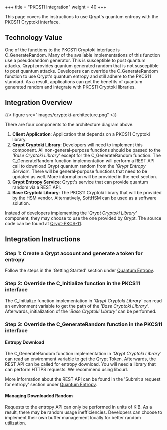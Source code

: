 +++
title = "PKCS11 Integration"
weight = 40
+++

This page covers the instructions to use Qrypt's quantum entropy with the PKCS11 Cryptoki interface.

## Technology Value
One of the functions to the PKCS11 Cryptoki interface is C_GenerateRandom. Many of the available implementations of this function use a pseudorandom generator. This is susceptible to post quantum attacks. Qrypt provides quantum generated random that is not susceptible to post quantum attacks. Developers can override the C_GenerateRandom function to use Qrypt's quantum entropy and still adhere to the PKCS11 standard. As a result, applications can get the benefits of quantum generated random and integrate with PKCS11 Cryptoki libraries.

## Integration Overview
{{< figure src="images/qryptoki-architecture.png" >}}

There are four components to the architecture diagram above.
1. **Client Application**: Application that depends on a PKCS11 Cryptoki library.
2. **Qrypt Cryptoki Library**: Developers will need to implement this component. All non-general-purpose functions should be passed to the *'Base Cryptoki Library'* except for the C_GenerateRandom function. The C_GenerateRandom function implementation will perform a REST API call to download Qrypt quantum random from the *'Qrypt Entropy Service'*. There will be general-purpose functions that need to be updated as well. More information will be provided in the next section.
3. **Qrypt Entropy Service**: Qrypt's service that can provide quantum random via a REST API.
4. **Base Cryptoki Library**: The PKCS11 Cryptoki library that will be provided by the HSM vendor. Alternatively, SoftHSM can be used as a software solution.

Instead of developers implementing the *'Qrypt Cryptoki Library'* component, they may choose to use the one provided by Qrypt. The source code can be found at [Qrypt-PKCS-11](https://github.com/QryptInc/Qrypt-PKCS-11/tree/main).

## Integration Instructions

### Step 1: Create a Qrypt account and generate a token for entropy
Follow the steps in the 'Getting Started' section under [Quantum Entropy](/eaas).

### Step 2: Override the C_Initialize function in the PKCS11 interface

The C_Initialize function implementation in *'Qrypt Cryptoki Library'* can read an environment variable to get the path of the *'Base Cryptoki Library'*. Afterwards, initialization of the *'Base Cryptoki Library'* can be performed.

### Step 3: Override the C_GenerateRandom function in the PKCS11 interface

#### Entropy Download
The C_GenerateRandom function implementation in *'Qrypt Cryptoki Library'* can read an environment variable to get the Qrypt Token. Afterwards, the REST API can be called for entropy download. You will need a library that can perform HTTPS requests. We recommend using libcurl. 

More information about the REST API can be found in the 'Submit a request for entropy' section under [Quantum Entropy](/eaas).

#### Managing Downloaded Random

Requests to the entropy API can only be performed in units of KiB. As a result, there may be random usage inefficiencies. Developers can choose to implement their own buffer management locally for better random utilization.
